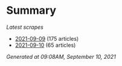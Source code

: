 # Summary
*Latest scrapes*
* [2021-09-09](https://github.com/nuuuwan/news_lk/blob/data/news_lk.2021-09-09.json) (175 articles)
* [2021-09-10](https://github.com/nuuuwan/news_lk/blob/data/news_lk.2021-09-10.json) (65 articles)

*Generated at 09:08AM, September 10, 2021*